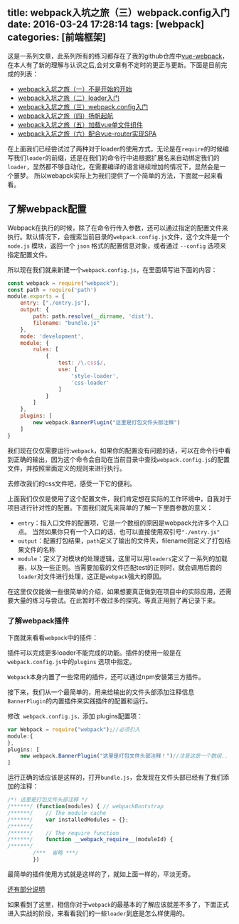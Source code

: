 title: webpack入坑之旅（三）webpack.config入门
date: 2016-03-24 17:28:14
tags: [webpack]
categories: [前端框架]
---
这是一系列文章，此系列所有的练习都存在了我的github仓库中[vue-webpack](https://github.com/guowenfh/vue-webpack)，在本人有了新的理解与认识之后,会对文章有不定时的更正与更新。下面是目前完成的列表：

- [webpack入坑之旅（一）不是开始的开始](//guowenfh.github.io/2016/03/24/vue-webpack-01-base/)
- [webpack入坑之旅（二）loader入门](//guowenfh.github.io/2016/03/24/vue-webpack-02-deploy/)
- [webpack入坑之旅（三）webpack.config入门](//guowenfh.github.io/2016/03/24/vue-webpack-03-config/)
- [webpack入坑之旅（四）扬帆起航](//guowenfh.github.io/2016/03/24/vue-webpack-04-custom/)
- [webpack入坑之旅（五）加载vue单文件组件](//guowenfh.github.io/2016/03/25/vue-webpack-05-vue/)
- [webpack入坑之旅（六）配合vue-router实现SPA](//guowenfh.github.io/2016/03/28/vue-webpack-06-router/)


在上面我们已经尝试过了两种对于loader的使用方式，无论是在`require`的时候编写我们`loader`的前缀，还是在我们的命令行中进根据扩展名来自动绑定我们的`loader`，显然都不够自动化，在需要编译的语言继续增加的情况下，显然会是一个噩梦。
所以webapck实际上为我们提供了一个简单的方法，下面就一起来看看。

## 了解webpack配置

Webpack在执行的时候，除了在命令行传入参数，还可以通过指定的配置文件来执行。默认情况下，会搜索当前目录的`webpack.config.js`文件，这个文件是一个 `node.js` 模块，返回一个 `json` 格式的配置信息对象，或者通过 `--config` 选项来指定配置文件。

所以现在我们就来新建一个`webpack.config.js`，在里面填写进下面的内容：

```js
const webpack = require("webpack");
const path = require('path')
module.exports = {
    entry: ["./entry.js"],
    output: {
        path: path.resolve(__dirname, 'dist'),
        filename: "bundle.js"
    },
    mode: 'development',
    module: {
        rules: [
            {
                test: /\.css$/,
                use: [
                    'style-loader',
                    'css-loader'
                ]
            }
        ]
    },
    plugins: [
        new webpack.BannerPlugin("这里是打包文件头部注释")
    ]
}

```

我们现在仅仅需要运行:`webpack`，如果你的配置没有问题的话，可以在命令行中看到正确的输出，因为这个命令会自动在当前目录中查找`webpack.config.js`的配置文件，并按照里面定义的规则来进行执行。

去修改我们的css文件吧，感受一下它的便利。

上面我们仅仅是使用了这个配置文件，我们肯定想在实际的工作环境中，自我对于项目进行针对性的配置。下面我们就先来简单的了解一下里面参数的意义：

- `entry`：指入口文件的配置项，它是一个数组的原因是webpack允许多个入口点。 当然如果你只有一个入口的话，也可以直接使用双引号`"./entry.js"`
- `output`：配置打包结果，`path`定义了输出的文件夹，filename则定义了打包结果文件的名称
- `module`：定义了对模块的处理逻辑，这里可以用`loaders`定义了一系列的加载器，以及一些正则。当需要加载的文件匹配test的正则时，就会调用后面的`loader`对文件进行处理，这正是`webpack`强大的原因。

在这里仅仅能做一些很简单的介绍，如果想要真正做到在项目中的实际应用，还需要大量的练习与尝试。在此暂时不做过多的探究。等真正用到了再记录下来。


### 了解webpack插件

下面就来看看`webpack`中的插件：

插件可以完成更多loader不能完成的功能。插件的使用一般是在`webpack.config.js`中的`plugins` 选项中指定。

`Webpack`本身内置了一些常用的插件，还可以通过npm安装第三方插件。

接下来，我们从一个最简单的，用来给输出的文件头部添加注释信息`BannerPlugin`的内置插件来实践插件的配置和运行。

修改` webpack.config.js，`添加 plugins配置项：

```js
var Webpack = require("webpack");//必须引入
module:{
},
plugins: [
    new webpack.BannerPlugin("这里是打包文件头部注释！")//注意这是一个数组..
]
```

运行正确的话应该是这样的，打开`bundle.js`，会发现在文件头部已经有了我们添加的注释：

```js
/*! 这里是打包文件头部注释 */
/******/ (function(modules) { // webpackBootstrap
/******/ 	// The module cache
/******/ 	var installedModules = {};
/******/
/******/ 	// The require function
/******/ 	function __webpack_require__(moduleId) {
/******/
        /***  省略 ***/
        })
```
最简单的插件使用方式就是这样的了，就如上面一样的，平淡无奇。

[还有部分说明](./webpack.config.js.md)


如果看到了这里，相信你对于`webpack`的最基本的了解应该就差不多了，下面正式进入实战的阶段，来看看我们的一些`loader`到底是怎么样使用的。

